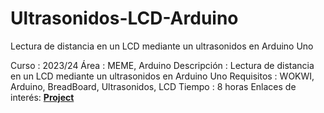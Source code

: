 # Ultrasonidos-LCD-Arduino
Lectura de distancia en un LCD mediante un ultrasonidos en Arduino Uno

Curso       : 2023/24
Área        : MEME, Arduino
Descripción : Lectura de distancia en un LCD mediante un ultrasonidos en Arduino Uno
Requisitos  : WOKWI, Arduino, BreadBoard, Ultrasonidos, LCD
Tiempo      : 8 horas
Enlaces de interés:  [**Project**]([https://wokwi.com/projects/389884958485491713)
